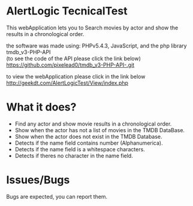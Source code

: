 # AlertLogic TecnicalTest

This webApplication lets you to Search movies by actor and show the results in a chronological order.

the software was made using: PHPv5.4.3, JavaScript, and the php library tmdb_v3-PHP-API </br> (to see the code of the API please click the link below) </br>
https://github.com/pixelead0/tmdb_v3-PHP-API-.git

to view the webApplication please click in the link below </br> http://geekdt.com/AlertLogicTest/View/index.php


# What it does?
<ul>
	<li> Find any actor and show movie results in a chronological order.</li>
	<li> Show when the actor has not a list of movies in the TMDB DataBase.</li>
	<li> Show when the actor does not exist in the TMDB Database.</li>
	<li> Detects if the name field contains number (Alphanumerica).</li>
	<li> Detects if the name field is a whitespace characters.</li>
	<li> Detects if theres no character in the name field.</li>
</ul>

# Issues/Bugs

Bugs are expected, you can report them.
